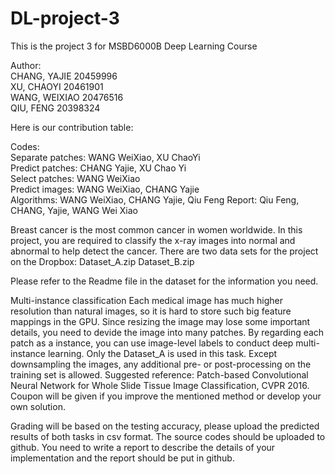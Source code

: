 # DL-project-3
This is the project 3 for MSBD6000B Deep Learning Course

Author:       
CHANG, YAJIE    20459996           
XU, CHAOYI      20461901      
WANG, WEIXIAO   20476516      
QIU, FENG       20398324      

Here is our contribution table: 

Codes:	      
    Separate patches:	WANG WeiXiao, XU ChaoYi  
	  Predict patches:	CHANG Yajie, XU Chao Yi   
	  Select patches:	 WANG WeiXiao      
	  Predict images:	 WANG WeiXiao, CHANG Yajie      
Algorithms:	 WANG WeiXiao, CHANG Yajie, Qiu Feng
Report:	 Qiu Feng, CHANG, Yajie, WANG Wei Xiao


Breast cancer is the most common cancer in women worldwide. In this project, you are required to classify the x-ray images into normal and abnormal to help detect the cancer.
There are two data sets for the project on the Dropbox: Dataset_A.zip  Dataset_B.zip

Please refer to the Readme file in the dataset for the information you need.

Multi-instance classification
  Each medical image has much higher resolution than natural images, so it is hard to store such big feature mappings in the GPU. Since resizing the image may lose some important details, you need to devide the image into many patches. By regarding each patch as a instance, you can use image-level labels to conduct deep multi-instance learning.
  Only the Dataset_A is used in this task.
  Except downsampling the images, any additional pre- or post-processing on the training set is allowed.
  Suggested reference: Patch-based Convolutional Neural Network for Whole Slide Tissue Image Classification, CVPR 2016.
  Coupon will be given if you improve the mentioned method or develop your own solution.
  
Grading will be based on the testing accuracy, please upload the predicted results of both tasks in csv format.
The source codes should be uploaded to github.
You need to write a report to describe the details of your implementation and the report should be put in github.
